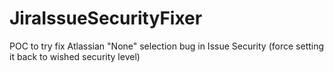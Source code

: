 # JiraIssueSecurityFixer
POC to try fix Atlassian "None" selection bug in Issue Security (force setting it back to wished security level)
